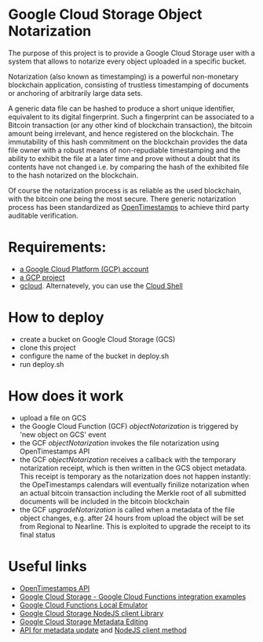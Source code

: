 # Google Cloud Storage Object Notarization

The purpose of this project is to provide a Google Cloud Storage user with a system that allows to notarize every object uploaded in a specific bucket.

Notarization (also known as timestamping) is a powerful non-monetary blockchain application, consisting of trustless timestamping of documents or anchoring of arbitrarily large data sets.

A generic data file can be hashed to produce a short unique identifier, equivalent to its digital fingerprint. Such a fingerprint can be associated to a Bitcoin transaction (or any other kind of blockchain transaction), the bitcoin amount being irrelevant, and hence registered on the blockchain. The immutability of this hash commitment on the blockchain provides the data file owner with a robust means of non-repudiable timestamping and the ability to exhibit the file at a later time and prove without a doubt that its contents have not changed i.e. by comparing the hash of the exhibited file to the hash notarized on the blockchain. 

Of course the notarization process is as reliable as the used blockchain, with the bitcoin one being the most secure. There generic notarization process has been standardized as [OpenTimestamps](https://opentimestamps.org/) to achieve third party auditable verification.

# Requirements:
- [a Google Cloud Platform (GCP) account](https://cloud.google.com/free/)
- [a GCP project](https://cloud.google.com/resource-manager/docs/creating-managing-projects#creating_a_project)
- [gcloud](https://cloud.google.com/sdk/downloads). Alternatevely, you can use the [Cloud Shell](https://cloud.google.com/shell/docs/starting-cloud-shell)

# How to deploy
- create a bucket on Google Cloud Storage (GCS)
- clone this project
- configure the name of the bucket in deploy.sh
- run deploy.sh

# How does it work
- upload a file on GCS
- the Google Cloud Function (GCF) _objectNotarization_ is triggered by 'new object on GCS' event
- the GCF _objectNotarization_ invokes the file notarization using OpenTimestamps API
- the GCF _objectNotarization_ receives a callback with the temporary notarization receipt, which is then written in the GCS object metadata. This receipt is temporary as the notarization does not happen instantly: the OpeTimestamps calendars will eventually finilize notarization when an actual bitcoin transaction including the Merkle root of all submitted documents will be included in the bitcoin blockchain  
- the GCF _upgradeNotarization_ is called when a metadata of the file object changes, e.g. after 24 hours from upload the object will be set from Regional to Nearline. This is exploited to upgrade the receipt to its final status

# Useful links
- [OpenTimestamps API](https://opentimestamps.org/)
- [Google Cloud Storage - Google Cloud Functions integration examples](https://cloud.google.com/functions/docs/tutorials/storage)
- [Google Cloud Functions Local Emulator](https://cloud.google.com/functions/docs/emulator)
- [Google Cloud Storage NodeJS client Library](https://cloud.google.com/storage/docs/reference/libraries#client-libraries-install-nodejs)
- [Google Cloud Storage Metadata Editing](https://cloud.google.com/storage/docs/viewing-editing-metadata)
- [API for metadata update](https://cloud.google.com/storage/docs/json_api/v1/objects/update) and [NodeJS client method](https://cloud.google.com/nodejs/docs/reference/storage/1.6.x/File#setMetadata)
